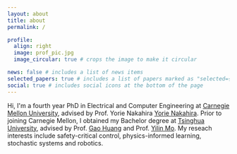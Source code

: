 ```yaml
---
layout: about
title: about
permalink: /

profile:
  align: right
  image: prof_pic.jpg
  image_circular: true # crops the image to make it circular

news: false # includes a list of news items
selected_papers: true # includes a list of papers marked as "selected={true}"
social: true # includes social icons at the bottom of the page
---
```


Hi, I'm a fourth year PhD in Electrical and Computer Engineering at [Carnegie Mellon University](https://www.cmu.edu/), advised by Prof. Yorie Nakahira [Yorie Nakahira](https://www.ece.cmu.edu/directory/bios/nakahira-yorie.html). Prior to joining Carnegie Mellon, I obtained my Bachelor degree at [Tsinghua University](https://www.tsinghua.edu.cn/en/), advised by Prof. [Gao Huang](https://www.gaohuang.net/) and Prof. [Yilin Mo](https://yilinmo.github.io/). My reseach interests include safety-critical control, physics-informed learning, stochastic systems and robotics.
